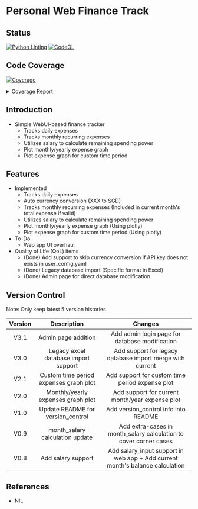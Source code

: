 # Personal Web Finance Track

## Status

[![Python Linting](https://github.com/chuanseng-ng/Finance_Track_Web/actions/workflows/pylint.yml/badge.svg?branch=main&event=push)](https://github.com/chuanseng-ng/Finance_Track_Web/actions/workflows/pylint.yml/badge.svg)
[![CodeQL](https://github.com/chuanseng-ng/Finance_Track_Web/actions/workflows/github-code-scanning/codeql/badge.svg)](https://github.com/chuanseng-ng/Finance_Track_Web/actions/workflows/github-code-scanning/codeql)

## Code Coverage
<!-- markdownlint-disable MD033 -->
<!-- Pytest Coverage Comment:Begin -->
<a href="https://github.com/chuanseng-ng/Finance_Track_Web/blob/code/pre_release/README.md"><img alt="Coverage" src="https://img.shields.io/badge/Coverage-99%25-brightgreen.svg" /></a><details><summary>Coverage Report </summary><table><tr><th>File</th><th>Stmts</th><th>Miss</th><th>Cover</th><th>Missing</th></tr><tbody><tr><td colspan="5"><b>routes</b></td></tr><tr><td>&nbsp; &nbsp;<a href="https://github.com/chuanseng-ng/Finance_Track_Web/blob/code/pre_release/routes/admin_routes.py">admin_routes.py</a></td><td>66</td><td>10</td><td>85%</td><td><a href="https://github.com/chuanseng-ng/Finance_Track_Web/blob/code/pre_release/routes/admin_routes.py#L25-L27">25&ndash;27</a>, <a href="https://github.com/chuanseng-ng/Finance_Track_Web/blob/code/pre_release/routes/admin_routes.py#L49-L51">49&ndash;51</a>, <a href="https://github.com/chuanseng-ng/Finance_Track_Web/blob/code/pre_release/routes/admin_routes.py#L62-L63">62&ndash;63</a>, <a href="https://github.com/chuanseng-ng/Finance_Track_Web/blob/code/pre_release/routes/admin_routes.py#L94-L95">94&ndash;95</a></td></tr><tr><td colspan="5"><b>tests/routes</b></td></tr><tr><td>&nbsp; &nbsp;<a href="https://github.com/chuanseng-ng/Finance_Track_Web/blob/code/pre_release/tests/routes/test_admin_routes.py">test_admin_routes.py</a></td><td>103</td><td>1</td><td>99%</td><td><a href="https://github.com/chuanseng-ng/Finance_Track_Web/blob/code/pre_release/tests/routes/test_admin_routes.py#L49">49</a></td></tr><tr><td><b>TOTAL</b></td><td><b>856</b></td><td><b>11</b></td><td><b>99%</b></td><td>&nbsp;</td></tr></tbody></table></details>
<!-- Pytest Coverage Comment:End -->

## Introduction

- Simple WebUI-based finance tracker
  - Tracks daily expenses
  - Tracks monthly recurring expenses
  - Utilizes salary to calculate remaining spending power
  - Plot monthly/yearly expense graph
  - Plot expense graph for custom time period

## Features

- Implemented
  - Tracks daily expenses
  - Auto currency conversion (XXX to SGD)
  - Tracks monthly recurring expenses (Included in current month's total expense if valid)
  - Utilizes salary to calculate remaining spending power
  - Plot monthly/yearly expense graph (Using plotly)
  - Plot expense graph for custom time period (Using plotly)
- To-Do
  - Web app UI overhaul
- Quality of Life (QoL) items
  - (Done) Add support to skip currency conversion if API key does not exists in user_config.yaml
  - (Done) Legacy database import (Specific format in Excel)
  - (Done) Admin page for direct database modification

## Version Control

Note:  Only keep latest 5 version histories

| Version | Description | Changes |
| :-----: | :---------: | :-----: |
| V3.1 | Admin page addition | Add admin login page for database modification |
| V3.0 | Legacy excel database import support | Add support for legacy database import merge with current |
| V2.1 | Custom time period expenses graph plot | Add support for custom time period expense plot |
| V2.0 | Monthly/yearly expenses graph plot | Add support for current month/year expense plot |
| V1.0 | Update README for version_control | Add version_control info into README |
| V0.9 | month_salary calculation update | Add extra-cases in month_salary calculation to cover corner cases |
| V0.8 | Add salary support | Add salary_input support in web app + Add current month's balance calculation |

## References

- NIL
